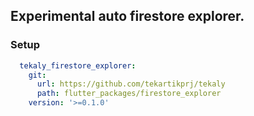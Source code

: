 ## Experimental auto firestore explorer.

### Setup

```yaml
  tekaly_firestore_explorer:
    git:
      url: https://github.com/tekartikprj/tekaly
      path: flutter_packages/firestore_explorer
    version: '>=0.1.0'
```
